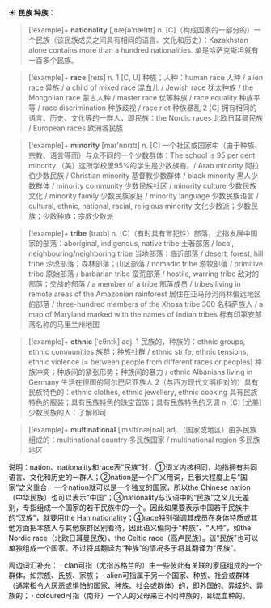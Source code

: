 ☀ <span class="category">**民族 种族：**</span>
>[!example]+ <span class="vocabulary">**nationality**</span> [͵næʃə'nælɪtɪ] 
> <span class="definition">n. [C]（构成国家的一部分的）一个民族（该民族成员之间具有相同的语言、文化和历史）：</span>Kazakhstan alone contains more than a hundred nationalities. 单是哈萨克斯坦就有一百多个民族。

>[!example]+ <span class="vocabulary">**race**</span> [reɪs] 
> <span class="definition">n. 1 [C, U] 种族；人种：</span>human race 人种 / alien race 异族 / a child of mixed race 混血儿 / Jewish race 犹太种族 / the Mongolian race 蒙古人种 / master race 优等种族 / race equality 种族平等 / race discrimination 种族歧视 / race riot 种族暴乱 <span class="definition">2 [C] 拥有相同的语言、历史、文化等的一群人，即民族：</span>the Nordic races 北欧日耳曼民族 / European races 欧洲各民族

>[!example]+ <span class="vocabulary">**minority**</span> [maɪ'nɒrɪtɪ] 
> <span class="definition">n. [C] 一个社区或国家中（由于种族、宗教、语言等而）与众不同的一个少数群体：</span>The school is 95 per cent minority.（美）这所学校里95%的学生是少数族裔。/ Arab minority 阿拉伯少数民族 / Christian minority 基督教少数群体 / black minority 黑人少数群体 / minority community 少数民族社区 / minority culture 少数民族文化 / minority family 少数民族家庭 / minority language 少数民族语言 / cultural, ethnic, national, racial, religious minority 文化少数派；少数民族；少数种族；宗教少数派
           
>[!example]+ <span class="vocabulary">**tribe**</span> [traɪb]
> <span class="definition">n. [C]（有时具有冒犯性）部落，尤指发展中国家的部落：</span>aboriginal, indigenous, native tribe 土著部落 / local, neighbouring/neighboring tribe 当地部落；临近部落 / desert, forest, hill tribe 沙漠部落；森林部落；山区部落 / nomadic tribe 游牧部落 / primitive tribe 原始部落 / barbarian tribe 蛮荒部落 / hostile, warring tribe 敌对的部落；交战的部落 / a member of a tribe 部落成员 / tribes living in remote areas of the Amazonian rainforest 居住在亚马孙河雨林偏远地区的部落 / three-hundred members of the Xhosa tribe 300 名科萨族人 / a map of Maryland marked with the names of Indian tribes 标有印第安部落名称的马里兰州地图
                                
>[!example]+ <span class="vocabulary">**ethnic**</span> [ˈeθnɪk]
> <span class="definition">adj. 1 民族的，种族的：</span>ethnic groups, ethnic communities 族群；种族社群 / ethnic strife, ethnic tensions, ethnic violence (= between people from different races or peoples) 种族冲突；种族间的紧张形势；种族间的暴力 / ethnic Albanians living in Germany 生活在德国的阿尔巴尼亚族人 <span class="definition">2（与西方现代文明相对的）具有民族特色的：</span>ethnic clothes, ethnic jewellery, ethnic cooking 具有民族特色的服装；具有民族特色的珠宝首饰；具有民族特色的烹调 <span class="definition">n. [C] [尤美] 少数民族的人：</span>了解即可

>[!example]+ <span class="vocabulary">**multinational**</span> [ˌmʌltiˈnæʃnəl]
> <span class="definition">adj.（国家或地区）由多民族组成的：</span>multinational country 多民族国家 / multinational region 多民族地区

说明：nation、nationality和race表“民族”时，①词义内核相同，均指拥有共同语言、文化和历史的一群人；②nation是一个广义用词，且很大程度上与“国家”之义重合，一个nation就可以是一个独立的国家，所以the Chinese nation（中华民族）也可以表示“中国”；③nationality与汉语中的“民族”之义几无差别，专指组成一个国家的若干民族中的一个。因此如果要表示中国若干民族中的“汉族”，就要用the Han nationality；④race特别强调其成员在身体特质或其他方面把本族人与其他族群区别看待，因此语义偏向于“种族”、“人种”，如the Nordic race（北欧日耳曼民族）、the Celtic race（高卢民族）。该“民族”也可以单独组成一个国家。不过将其翻译为“种族”的情况多于将其翻译为“民族”。

周边词汇补充：
· clan可指（尤指苏格兰的）由一些彼此有关联的家庭组成的一个群体，如宗族、氏族、家族；
· alien可指属于另一个国家、种族、社会或群体（通常指令人厌恶或惧怕的国家、种族、社会或群体）的，即外国的、异域的、异族的；
· coloured可指（南非）一个人的父母来自不同种族的，即混血种的。
